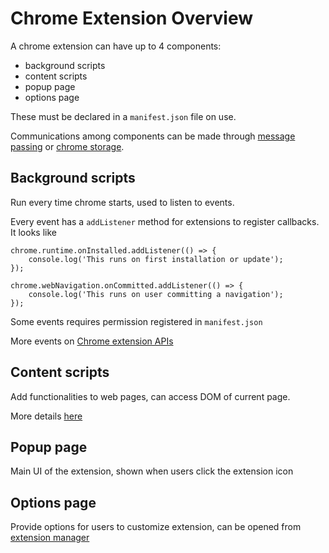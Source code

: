# Chrome Extension Overview

A chrome extension can have up to 4 components:

- background scripts
- content scripts
- popup page
- options page

These must be declared in a `manifest.json` file on use.

Communications among components can be made through [message passing](https://developer.chrome.com/extensions/messaging) or [chrome storage](https://developer.chrome.com/extensions/storage).

## Background scripts
Run every time chrome starts, used to listen to events.

Every event has a `addListener` method for extensions to register callbacks.
It looks like

    chrome.runtime.onInstalled.addListener(() => {
        console.log('This runs on first installation or update');
    });

    chrome.webNavigation.onCommitted.addListener(() => {
        console.log('This runs on user committing a navigation');
    });

Some events requires permission registered in `manifest.json`

More events on [Chrome extension APIs](https://developer.chrome.com/extensions/api_index)

## Content scripts
Add functionalities to web pages, can access DOM of current page.

More details [here](https://developer.chrome.com/extensions/content_scripts)

## Popup page
Main UI of the extension, shown when users click the extension icon

## Options page
Provide options for users to customize extension, can be opened from [extension manager](chrome://extensions)
